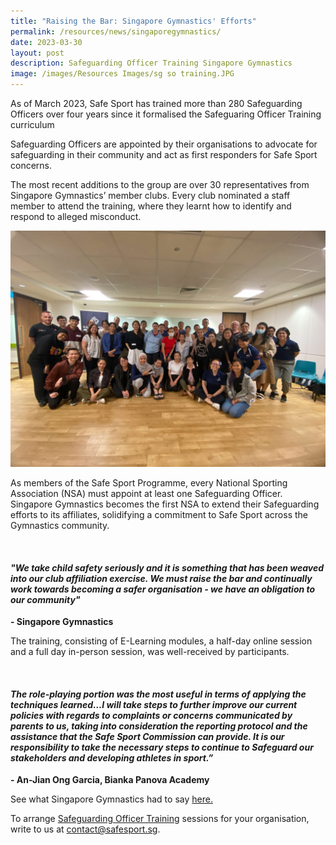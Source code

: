```yaml
---
title: "Raising the Bar: Singapore Gymnastics' Efforts"
permalink: /resources/news/singaporegymnastics/
date: 2023-03-30
layout: post
description: Safeguarding Officer Training Singapore Gymnastics
image: /images/Resources Images/sg so training.JPG
---
```

As of March 2023, Safe Sport has trained more than 280 Safeguarding Officers over four years since it formalised the Safeguaring Officer Training curriculum

Safeguarding Officers are appointed by their organisations to advocate for safeguarding in their community and act as first responders for Safe Sport concerns.

The most recent additions to the group are over 30 representatives from Singapore Gymnastics’ member clubs. Every club nominated a staff member to attend the training, where they learnt how to identify and respond to alleged misconduct.

![participants post for a group picture after completing the training](/images/Resources%20Images/sg%20so%20training.JPG)

As members of the Safe Sport Programme, every National Sporting Association (NSA) must appoint at least one Safeguarding Officer. Singapore Gymnastics becomes the first NSA to extend their Safeguarding efforts to its affiliates, solidifying a commitment to Safe Sport across the Gymnastics community.

<br>

<h4><i> "We take child safety seriously and it is something that has been weaved into our club affiliation exercise. We must raise the bar and continually work towards becoming a safer organisation - we have an obligation to our community" </i></h4> 
<b> - Singapore Gymnastics</b>

<br>

The training, consisting of E-Learning modules, a half-day online session and a full day in-person session, was well-received by participants. 

<br>
<h4><i>The role-playing portion was the most useful in terms of applying the techniques learned…I will take steps to further improve our current policies with regards to complaints or concerns communicated by parents to us, taking into consideration the reporting protocol and the assistance that the Safe Sport Commission can provide.  It is our responsibility to take the necessary steps to continue to Safeguard our stakeholders and developing athletes in sport.”
</i></h4> 
<b> - An-Jian Ong Garcia, Bianka Panova Academy</b>
<br>

See what Singapore Gymnastics had to say [here.](https://www.singaporegymnastics.org.sg/news/conclusion-of-safeguarding-officer-training-2023/)

To arrange [Safeguarding Officer Training](https://www.safesport.sg/training-and-education/so-training/) sessions for your organisation, write to us at contact@safesport.sg.